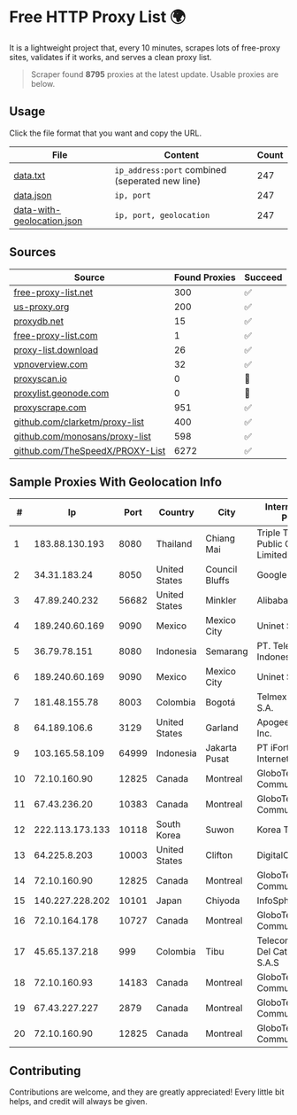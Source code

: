 
# Free HTTP Proxy List 🌍

It is a lightweight project that, every 10 minutes, scrapes lots of free-proxy sites, validates if it works, and serves a clean proxy list.


> Scraper found **8795** proxies at the latest update. Usable proxies are below.

## Usage

Click the file format that you want and copy the URL.


|File|Content|Count|
|----|-------|-----|
|[data.txt](https://raw.githubusercontent.com/themiralay/Proxy-List-World/master/data.txt)|`ip_address:port` combined (seperated new line)|247|
|[data.json](https://raw.githubusercontent.com/themiralay/Proxy-List-World/master/data.json)|`ip, port`|247|
|[data-with-geolocation.json](https://raw.githubusercontent.com/themiralay/Proxy-List-World/master/data-with-geolocation.json)|`ip, port, geolocation`|247|

## Sources

|Source|Found Proxies|Succeed|
|------|-------------|-------|
|[free-proxy-list.net](https://free-proxy-list.net)|300|✅|
|[us-proxy.org](https://www.us-proxy.org)|200|✅|
|[proxydb.net](http://proxydb.net)|15|✅|
|[free-proxy-list.com](https://free-proxy-list.com/?page=&port=&type%5B%5D=http&type%5B%5D=https&up_time=0&search=Search)|1|✅|
|[proxy-list.download](https://www.proxy-list.download/HTTP)|26|✅|
|[vpnoverview.com](https://vpnoverview.com/privacy/anonymous-browsing/free-proxy-servers)|32|✅|
|[proxyscan.io](https://www.proxyscan.io)|0|🚫|
|[proxylist.geonode.com](https://proxylist.geonode.com/api/proxy-list?limit=300&page=1&sort_by=lastChecked&sort_type=desc&protocols=http,https)|0|🚫|
|[proxyscrape.com](https://api.proxyscrape.com/v2/?request=displayproxies&protocol=http&timeout=10000&country=all&ssl=all&anonymity=all)|951|✅|
|[github.com/clarketm/proxy-list](https://raw.githubusercontent.com/clarketm/proxy-list/master/proxy-list-raw.txt)|400|✅|
|[github.com/monosans/proxy-list](https://raw.githubusercontent.com/monosans/proxy-list/main/proxies/http.txt)|598|✅|
|[github.com/TheSpeedX/PROXY-List](https://raw.githubusercontent.com/TheSpeedX/PROXY-List/master/http.txt)|6272|✅|


## Sample Proxies With Geolocation Info

|#|Ip|Port|Country|City|Internet Service Provider|
|-|--|----|-------|----|-------------------------|
|1|183.88.130.193|8080|Thailand|Chiang Mai|Triple T Broadband Public Company Limited|
|2|34.31.183.24|8050|United States|Council Bluffs|Google LLC|
|3|47.89.240.232|56682|United States|Minkler|Alibaba.com LLC|
|4|189.240.60.169|9090|Mexico|Mexico City|Uninet S.A. de C.V.|
|5|36.79.78.151|8080|Indonesia|Semarang|PT. Telekomunikasi Indonesia|
|6|189.240.60.169|9090|Mexico|Mexico City|Uninet S.A. de C.V.|
|7|181.48.155.78|8003|Colombia|Bogotá|Telmex Colombia S.A.|
|8|64.189.106.6|3129|United States|Garland|Apogee Telecom Inc.|
|9|103.165.58.109|64999|Indonesia|Jakarta Pusat|PT iForte Global Internet|
|10|72.10.160.90|12825|Canada|Montreal|GloboTech Communications|
|11|67.43.236.20|10383|Canada|Montreal|GloboTech Communications|
|12|222.113.173.133|10118|South Korea|Suwon|Korea Telecom|
|13|64.225.8.203|10003|United States|Clifton|DigitalOcean, LLC|
|14|72.10.160.90|12825|Canada|Montreal|GloboTech Communications|
|15|140.227.228.202|10101|Japan|Chiyoda|InfoSphere|
|16|72.10.164.178|10727|Canada|Montreal|GloboTech Communications|
|17|45.65.137.218|999|Colombia|Tibu|Telecomunicaciones Del Catatumbo S.A.S|
|18|72.10.160.93|14183|Canada|Montreal|GloboTech Communications|
|19|67.43.227.227|2879|Canada|Montreal|GloboTech Communications|
|20|72.10.160.90|12825|Canada|Montreal|GloboTech Communications|



## Contributing

Contributions are welcome, and they are greatly appreciated! Every
little bit helps, and credit will always be given.

